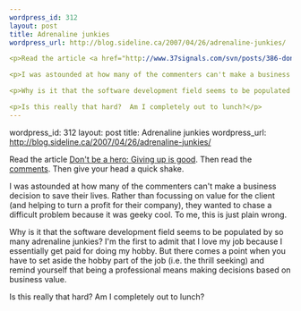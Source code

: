 ```yaml
--- 
wordpress_id: 312
layout: post
title: Adrenaline junkies
wordpress_url: http://blog.sideline.ca/2007/04/26/adrenaline-junkies/

<p>Read the article <a href="http://www.37signals.com/svn/posts/386-dont-be-a-hero-giving-up-is-good">Don't be a hero: Giving up is good</a>.  Then read the <a href="http://www.37signals.com/svn/posts/386-dont-be-a-hero-giving-up-is-good?54#comments">comments</a>.  Then give your head a quick shake.</p>

<p>I was astounded at how many of the commenters can't make a business decision to save their lives.  Rather than focussing on value for the client (and helping to turn a profit for their company), they wanted to chase a difficult problem because it was geeky cool.  To me, this is just plain wrong.</p>

<p>Why is it that the software development field seems to be populated by so many adrenaline junkies?  I'm the first to admit that I love my job because I essentially get paid for doing my hobby.  But there comes a point when you have to set aside the hobby part of the job (i.e. the thrill seeking) and remind yourself that being a professional means making decisions based on business value.</p>

<p>Is this really that hard?  Am I completely out to lunch?</p>
--- 
```

wordpress_id: 312
layout: post
title: Adrenaline junkies
wordpress_url: http://blog.sideline.ca/2007/04/26/adrenaline-junkies/

<p>Read the article <a href="http://www.37signals.com/svn/posts/386-dont-be-a-hero-giving-up-is-good">Don't be a hero: Giving up is good</a>.  Then read the <a href="http://www.37signals.com/svn/posts/386-dont-be-a-hero-giving-up-is-good?54#comments">comments</a>.  Then give your head a quick shake.</p>

<p>I was astounded at how many of the commenters can't make a business decision to save their lives.  Rather than focussing on value for the client (and helping to turn a profit for their company), they wanted to chase a difficult problem because it was geeky cool.  To me, this is just plain wrong.</p>

<p>Why is it that the software development field seems to be populated by so many adrenaline junkies?  I'm the first to admit that I love my job because I essentially get paid for doing my hobby.  But there comes a point when you have to set aside the hobby part of the job (i.e. the thrill seeking) and remind yourself that being a professional means making decisions based on business value.</p>

<p>Is this really that hard?  Am I completely out to lunch?</p>
